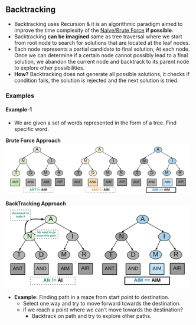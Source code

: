 ## Backtracking
- Backtracking uses Recursion & it is an algorithmic paradigm aimed to improve the time complexity of the [Naive/Brute Force](..) **if possible**.
- Backtracking **can be imagined** same as tree traversal where we start from root node to search for solutions that are located at the leaf nodes.
- Each node represents a partial candidate to final solution, At each node. Once we can determine if a certain node cannot possibly lead to a final solution, we abandon the current node and backtrack to its parent node to explore other possibilities.
- **How?** Backtracking does not generate all possible solutions, it checks if condition fails, the solution is rejected and the next solution is tried.

### Examples
#### Example-1
- We are given a set of words represented in the form of a tree. Find specific word.

**Brute Force Approach**
<img src=backtracking.jpeg width=500></img>

**BackTracking Approach**
<img src=backtracking1.jpeg width=500></img>

- **Example:** Finding path in a maze from start point to destination.
  - Select one way and try to move forward towards the destination.
  - if we reach a point where we can’t move towards the destination?
    - Backtrack on path and try to explore other paths.
